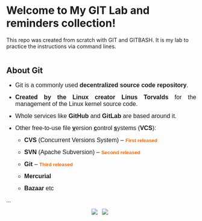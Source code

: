 # Welcome to My GIT Lab and reminders collection!

This repo was created from scratch with GIT and GITBASH. It is my lab to practice the instructions via command lines.
<!-- IMAGE... -->
<p align='center'>
  <a href="https://git-scm.com/docs/gittutorial"><img alt="" src="https://user-images.githubusercontent.com/5893219/134832432-5eaa7a49-9727-4485-baeb-cd7a0deff034.png"></a>
</p>

<!-- #######  THIS IS A COMMENT - Visible only in the source editor #########-->
<h2>About Git</h2>

<ul>
<li>
<p class="western" align="JUSTIFY"><span style="color: #171717;"><span style="font-family: Verdana, sans-serif;"><span style="font-size: medium;">Git is a commonly used </span></span></span><span style="color: #171717;"><span style="font-family: Verdana, sans-serif;"><span style="font-size: medium;"><strong>decentralized source code repository</strong></span></span></span><span style="color: #171717;"><span style="font-family: Verdana, sans-serif;"><span style="font-size: medium;">.</span></span></span></p>
</li>
<li>
<p class="western" align="JUSTIFY"><span style="color: #171717;"><span style="font-family: Verdana, sans-serif;"><span style="font-size: medium;"><strong>Created by the Linux creator Linus Torvalds</strong></span></span></span><span style="color: #171717;"><span style="font-family: Verdana, sans-serif;"><span style="font-size: medium;"> for the management of the Linux kernel source code.</span></span></span></p>
</li>
<li>
<p class="western" align="JUSTIFY"><span style="color: #171717;"><span style="font-family: Verdana, sans-serif;"><span style="font-size: medium;">Whole services like </span></span></span><span style="color: #171717;"><span style="font-family: Verdana, sans-serif;"><span style="font-size: medium;"><strong>GitHub</strong></span></span></span><span style="color: #171717;"><span style="font-family: Verdana, sans-serif;"><span style="font-size: medium;"> and </span></span></span><span style="color: #171717;"><span style="font-family: Verdana, sans-serif;"><span style="font-size: medium;"><strong>GitLab</strong></span></span></span><span style="color: #171717;"><span style="font-family: Verdana, sans-serif;"><span style="font-size: medium;"> are based around it.</span></span></span></p>
</li>
<li>
<p class="western" align="JUSTIFY"><span style="color: #171717;"><span style="font-family: Verdana, sans-serif;"><span style="font-size: medium;">Other free-to-use file </span></span></span><span style="color: #171717;"><span style="font-family: Verdana, sans-serif;"><span style="font-size: medium;"><u><strong>v</strong></u></span></span></span><span style="color: #171717;"><span style="font-family: Verdana, sans-serif;"><span style="font-size: medium;">ersion </span></span></span><span style="color: #171717;"><span style="font-family: Verdana, sans-serif;"><span style="font-size: medium;"><u><strong>c</strong></u></span></span></span><span style="color: #171717;"><span style="font-family: Verdana, sans-serif;"><span style="font-size: medium;">ontrol </span></span></span><span style="color: #171717;"><span style="font-family: Verdana, sans-serif;"><span style="font-size: medium;"><u><strong>s</strong></u></span></span></span><span style="color: #171717;"><span style="font-family: Verdana, sans-serif;"><span style="font-size: medium;">ystems</span></span></span><span style="color: #171717;"><span style="font-family: Verdana, sans-serif;"><span style="font-size: medium;"> (</span></span></span><span style="color: #171717;"><span style="font-family: Verdana, sans-serif;"><span style="font-size: medium;"><strong>VCS</strong></span></span></span><span style="color: #171717;"><span style="font-family: Verdana, sans-serif;"><span style="font-size: medium;">):</span></span></span></p>
<ul>
<li>
<p class="western" align="JUSTIFY"><span style="color: #171717;"><span style="font-family: Verdana, sans-serif;"><span style="font-size: medium;"><strong>CVS</strong></span></span></span><span style="color: #171717;"><span style="font-family: Verdana, sans-serif;"><span style="font-size: medium;"> (Concurrent Versions System) &ndash; </span></span></span><span style="color: #ff6600;"><span style="font-family: Verdana, sans-serif;"><span style="font-size: small;"><strong>First released</strong></span></span></span></p>
</li>
<li>
<p class="western" align="JUSTIFY"><span style="color: #171717;"><span style="font-family: Verdana, sans-serif;"><span style="font-size: medium;"><strong>SVN</strong></span></span></span><span style="color: #171717;"><span style="font-family: Verdana, sans-serif;"><span style="font-size: medium;"> (Apache Subversion) &ndash; </span></span></span><span style="color: #ff6600;"><span style="font-family: Verdana, sans-serif;"><span style="font-size: small;"><strong>Second released</strong></span></span></span></p>
</li>
<li>
<p class="western" align="JUSTIFY"><span style="color: #171717;"><span style="font-family: Verdana, sans-serif;"><span style="font-size: medium;"><strong>Git</strong></span></span></span><span style="color: #171717;"><span style="font-family: Verdana, sans-serif;"><span style="font-size: medium;"> &ndash; </span></span></span><span style="color: #ff6600;"><span style="font-family: Verdana, sans-serif;"><span style="font-size: small;"><strong>Third released</strong></span></span></span></p>
</li>
<li>
<p class="western" align="JUSTIFY"><span style="color: #171717;"><span style="font-family: Verdana, sans-serif;"><span style="font-size: medium;"><strong>Mercurial</strong></span></span></span></p>
</li>
<li>
<p class="western" align="JUSTIFY"><span style="color: #171717;"><span style="font-family: Verdana, sans-serif;"><span style="font-size: medium;"><strong>Bazaar</strong></span></span></span><span style="color: #171717;"><span style="font-family: Verdana, sans-serif;"><span style="font-size: medium;"> etc</span></span></span></p>
</li>
</ul>
</li>
</ul>
...
<p align='center'>
  <img src="https://img.shields.io/badge/GitHub-Git/Git%20Bash-4183C4?style=for-the-badge&logo=github&logoColor=white" />&nbsp;&nbsp;
  <img src="https://img.shields.io/badge/Git%20via%20Git%20Bash-Under%20Construction-999999?style=for-the-badge&logo=git&logoColor=white" />&nbsp;&nbsp;
</p>
